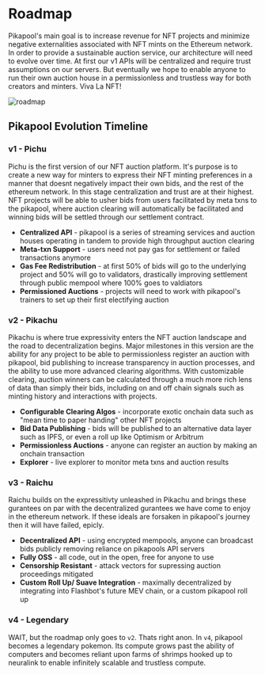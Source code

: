 # Roadmap

Pikapool's main goal is to increase revenue for NFT projects and minimize negative externalities associated with NFT mints on the Ethereum network. In order to provide a sustainable auction service, our architecture will need to evolve over time. At first our v1 APIs will be centralized and require trust assumptions on our servers. But eventually we hope to enable anyone to run their own auction house in a permissionless and trustless way for both creators and minters. Viva La NFT!


![roadmap](/img/roadmap.png)


## Pikapool Evolution Timeline

### v1 - Pichu

Pichu is the first version of our NFT auction platform. It's purpose is to create a new way for minters to express their NFT minting preferences in a manner that doesnt negatively impact their own bids, and the rest of the ethereum network. In this stage centralization and trust are at their highest. NFT projects will be able to usher bids from users facilitated by meta txns to the pikapool, where auction clearing will automatically be facilitated and winning bids will be settled through our settlement contract.

- **Centralized API** - pikapool is a series of streaming services and auction houses operating in tandem to provide high throughput auction clearing
- **Meta-txn Support** - users need not pay gas for settlement or failed transactions anymore
- **Gas Fee Redistribution** - at first 50% of bids will go to the underlying project and 50% will go to validators, drastically improving settlement through public mempool where 100% goes to valdiators
- **Permissioned Auctions** - projects will need to work with pikapool's trainers to set up their first electifying auction



### v2 - Pikachu

Pikachu is where true expressivity enters the NFT auction landscape and the road to decentralization begins. Major milestones in this version are the ability for any project to be able to permissionless register an auction with pikapool, bid publishing to increase transparency in auction processes, and the ability to use more advanced clearing algorithms. With customizable clearing, auction winners can be calculated through a much more rich lens of data than simply their bids, including on and off chain signals such as minting history and interactions with projects.

- **Configurable Clearing Algos** - incorporate exotic onchain data such as "mean time to paper handing" other NFT projects 
- **Bid Data Publishing** - bids will be published to an alternative data layer such as IPFS, or even a roll up like Optimism or Arbitrum
- **Permissionless Auctions** - anyone can register an auction by making an onchain transaction
- **Explorer** - live explorer to monitor meta txns and auction results


### v3 - Raichu

Raichu builds on the expressitivty unleashed in Pikachu and brings these gurantees on par with the decentralized gurantees we have come to enjoy in the ethereum network. If these ideals are forsaken in pikapool's journey then it will have failed, epicly.

- **Decentralized API** - using encrypted mempools, anyone can broadcast bids publicly removing reliance on pikapools API servers
- **Fully OSS** - all code, out in the open, free for anyone to use
- **Censorship Resistant** - attack vectors for supressing auction proceedings mitigated
- **Custom Roll Up/ Suave Integration** - maximally decentralized by integrating into Flashbot's future MEV chain, or a custom pikapool roll up

### v4 - Legendary

WAIT, but the roadmap only goes to `v2`. Thats right anon. In `v4`, pikapool becomes a legendary pokemon. Its compute grows past the ability of computers and becomes reliant upon farms of shrimps hooked up to neuralink to enable infinitely scalable and trustless compute.